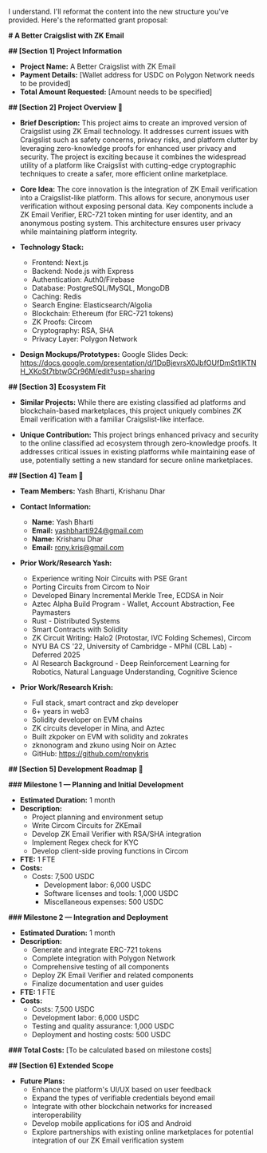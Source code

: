 I understand. I'll reformat the content into the new structure you've provided. Here's the reformatted grant proposal:

**# A Better Craigslist with ZK Email**

**## [Section 1] Project Information**
- **Project Name:** A Better Craigslist with ZK Email
- **Payment Details:** [Wallet address for USDC on Polygon Network needs to be provided]
- **Total Amount Requested:** [Amount needs to be specified]

**## [Section 2] Project Overview :page_facing_up:**
- **Brief Description:**
This project aims to create an improved version of Craigslist using ZK Email technology. It addresses current issues with Craigslist such as safety concerns, privacy risks, and platform clutter by leveraging zero-knowledge proofs for enhanced user privacy and security. The project is exciting because it combines the widespread utility of a platform like Craigslist with cutting-edge cryptographic techniques to create a safer, more efficient online marketplace.

- **Core Idea:**
The core innovation is the integration of ZK Email verification into a Craigslist-like platform. This allows for secure, anonymous user verification without exposing personal data. Key components include a ZK Email Verifier, ERC-721 token minting for user identity, and an anonymous posting system. This architecture ensures user privacy while maintaining platform integrity.

- **Technology Stack:**
  - Frontend: Next.js
  - Backend: Node.js with Express
  - Authentication: Auth0/Firebase
  - Database: PostgreSQL/MySQL, MongoDB
  - Caching: Redis
  - Search Engine: Elasticsearch/Algolia
  - Blockchain: Ethereum (for ERC-721 tokens)
  - ZK Proofs: Circom
  - Cryptography: RSA, SHA
  - Privacy Layer: Polygon Network 

- **Design Mockups/Prototypes:**
Google Slides Deck: https://docs.google.com/presentation/d/1DpBjevrsX0JbfOUfDmSt1lKTNH_XKoSt7tbtwGCr96M/edit?usp=sharing

**## [Section 3] Ecosystem Fit**
- **Similar Projects:**
While there are existing classified ad platforms and blockchain-based marketplaces, this project uniquely combines ZK Email verification with a familiar Craigslist-like interface.

- **Unique Contribution:**
This project brings enhanced privacy and security to the online classified ad ecosystem through zero-knowledge proofs. It addresses critical issues in existing platforms while maintaining ease of use, potentially setting a new standard for secure online marketplaces.

**## [Section 4] Team :busts_in_silhouette:**
- **Team Members:** Yash Bharti, Krishanu Dhar

- **Contact Information:**
  - **Name:** Yash Bharti
  - **Email:** yashbharti924@gmail.com
  - **Name:** Krishanu Dhar
  - **Email:** rony.kris@gmail.com


- **Prior Work/Research Yash:**
  - Experience writing Noir Circuits with PSE Grant
  - Porting Circuits from Circom to Noir
  - Developed Binary Incremental Merkle Tree, ECDSA in Noir
  - Aztec Alpha Build Program - Wallet, Account Abstraction, Fee Paymasters
  - Rust - Distributed Systems
  - Smart Contracts with Solidity
  - ZK Circuit Writing: Halo2 (Protostar, IVC Folding Schemes), Circom
  - NYU BA CS '22, University of Cambridge - MPhil (CBL Lab) - Deferred 2025
  - AI Research Background - Deep Reinforcement Learning for Robotics, Natural Language Understanding, Cognitive Science


- **Prior Work/Research Krish:** 
   -  Full stack, smart contract and zkp developer
   -  6+ years in web3
   -  Solidity developer on EVM chains
   -  ZK circuits developer in Mina, and Aztec
   -  Built zkpoker on EVM with solidity and zokrates
   -  zknonogram and zkuno using Noir on Aztec
   -  GitHub: https://github.com/ronykris
   

**## [Section 5] Development Roadmap :open_book:**

**### Milestone 1 — Planning and Initial Development**
- **Estimated Duration:** 1 month
- **Description:** 
  - Project planning and environment setup
  - Write Circom Circuits  for ZKEmail
  - Develop ZK Email Verifier with RSA/SHA integration
  - Implement Regex check for KYC
  - Develop client-side proving functions in Circom
- **FTE:** 1 FTE
- **Costs:** 
  - Costs: 7,500 USDC
    - Development labor: 6,000 USDC
    - Software licenses and tools: 1,000 USDC
    - Miscellaneous expenses: 500 USDC

**### Milestone 2 — Integration and Deployment**
- **Estimated Duration:** 1 month
- **Description:**
  - Generate and integrate ERC-721 tokens
  - Complete integration with Polygon Network
  - Comprehensive testing of all components
  - Deploy ZK Email Verifier and related components
  - Finalize documentation and user guides
- **FTE:** 1 FTE
- **Costs:**
  - Costs: 7,500 USDC
  - Development labor: 6,000 USDC
  - Testing and quality assurance: 1,000 USDC
  - Deployment and hosting costs: 500 USDC

**### Total Costs:** [To be calculated based on milestone costs]

**## [Section 6] Extended Scope**
- **Future Plans:**
  - Enhance the platform's UI/UX based on user feedback
  - Expand the types of verifiable credentials beyond email
  - Integrate with other blockchain networks for increased interoperability
  - Develop mobile applications for iOS and Android
  - Explore partnerships with existing online marketplaces for potential integration of our ZK Email verification system